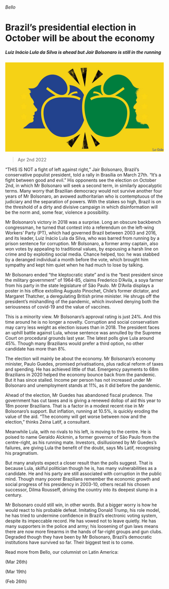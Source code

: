 ###### Bello

# Brazil’s presidential election in October will be about the economy 

##### Luiz Inácio Lula da Silva is ahead but Jair Bolsonaro is still in the running 

![image](images/20220402_AMD002_0.jpg) 

> Apr 2nd 2022 

“THIS IS NOT a fight of left against right,” Jair Bolsonaro, Brazil’s conservative populist president, told a rally in Brasília on March 27th. “It’s a fight between good and evil.” His opponents see the election on October 2nd, in which Mr Bolsonaro will seek a second term, in similarly apocalyptic terms. Many worry that Brazilian democracy would not survive another four years of Mr Bolsonaro, an avowed authoritarian who is contemptuous of the judiciary and the separation of powers. With the stakes so high, Brazil is on the threshold of a dirty and divisive campaign in which disinformation will be the norm and, some fear, violence a possibility.

Mr Bolsonaro’s victory in 2018 was a surprise. Long an obscure backbench congressman, he turned that contest into a referendum on the left-wing Workers’ Party (PT), which had governed Brazil between 2003 and 2016, and its leader, Luiz Inácio Lula da Silva, who was barred from running by a prison sentence for corruption. Mr Bolsonaro, a former army captain, also won votes by appealing to traditional values, by espousing a harsh line on crime and by exploiting social media. Chance helped, too: he was stabbed by a deranged individual a month before the vote, which brought him sympathy and kept him quiet when he had much to lose by talking.


Mr Bolsonaro ended “the kleptocratic state” and is the “best president since the military government” of 1964-85, claims Frederico D’Avila, a soya farmer from his party in the state legislature of São Paulo. Mr D’Avila displays a poster in his office extolling Augusto Pinochet, Chile’s former dictator, and Margaret Thatcher, a deregulating British prime minister. He shrugs off the president’s mishandling of the pandemic, which involved denying both the seriousness of covid-19 and the value of vaccines.

This is a minority view. Mr Bolsonaro’s approval rating is just 24%. And this time around he is no longer a novelty. Corruption and social conservatism may carry less weight as election issues than in 2018. The president faces an uphill battle against Lula, whose sentence was annulled by the Supreme Court on procedural grounds last year. The latest polls give Lula around 45%. Though many Brazilians would prefer a third option, no other candidate has more than 8%.

The election will mainly be about the economy. Mr Bolsonaro’s economy minister, Paulo Guedes, promised privatisations, plus radical reform of taxes and spending. He has achieved little of that. Emergency payments to 68m Brazilians in 2020 helped the economy bounce back from the pandemic. But it has since stalled. Income per person has not increased under Mr Bolsonaro and unemployment stands at 11%, as it did before the pandemic.

Ahead of the election, Mr Guedes has abandoned fiscal prudence. The government has cut taxes and is giving a renewed dollop of aid this year to 18m poorer Brazilians. That is a factor in a modest recent rise in Mr Bolsonaro’s support. But inflation, running at 10.5%, is quickly eroding the value of the aid. “The economy will get worse between now and the election,” thinks Zeina Latif, a consultant.

Meanwhile Lula, with no rivals to his left, is moving to the centre. He is poised to name Geraldo Alckmin, a former governor of São Paulo from the centre-right, as his running mate. Investors, disillusioned by Mr Guedes’s failures, are giving Lula the benefit of the doubt, says Ms Latif, recognising his pragmatism.

But many analysts expect a closer result than the polls suggest. That is because Lula, skilful politician though he is, has many vulnerabilities as a candidate. He and his party are still associated with corruption in the public mind. Though many poorer Brazilians remember the economic growth and social progress of his presidency in 2003-10, others recall his chosen successor, Dilma Rousseff, driving the country into its deepest slump in a century.

Mr Bolsonaro could still win, in other words. But a bigger worry is how he would react to his probable defeat. Imitating Donald Trump, his role model, he has tried to undermine confidence in Brazil’s electronic voting system, despite its impeccable record. He has vowed not to leave quietly. He has many supporters in the police and army; his loosening of gun laws means there are now more firearms in the hands of far-right groups and gun clubs. Degraded though they have been by Mr Bolsonaro, Brazil’s democratic institutions have survived so far. Their biggest test is to come.

Read more from Bello, our columnist on Latin America:

 (Mar 26th) 

 (Mar 19th) 

 (Feb 26th)

